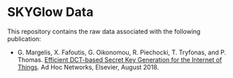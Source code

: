 # SKYGlow Data

This repository contains the raw data associated with the following publication:
* G. Margelis, X. Fafoutis, G. Oikonomou, R. Piechocki, T. Tryfonas, and P. Thomas. [Efficient DCT-based Secret Key Generation for the Internet of Things](https://doi.org/10.1016/j.adhoc.2018.08.014). Ad Hoc Networks, Elsevier, August 2018.

